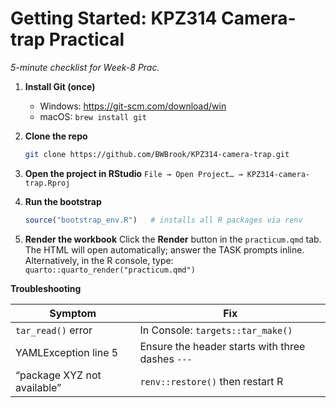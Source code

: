 # Getting Started: KPZ314 Camera-trap Practical

*5-minute checklist for Week-8 Prac.*

1. **Install Git (once)**  
   * Windows: <https://git-scm.com/download/win>  
   * macOS: `brew install git`

2. **Clone the repo**

   ```bash
   git clone https://github.com/BWBrook/KPZ314-camera-trap.git
   ````

3. **Open the project in RStudio**
   `File → Open Project… → KPZ314-camera-trap.Rproj`

4. **Run the bootstrap**

   ```r
   source("bootstrap_env.R")   # installs all R packages via renv
   ```

5. **Render the workbook**
   Click the **Render** button in the `practicum.qmd` tab.
   The HTML will open automatically; answer the TASK prompts inline.
   Alternatively, in the R console, type: `quarto::quarto_render("practicum.qmd")`

**Troubleshooting**

| Symptom                     | Fix                                              |
| --------------------------- | ------------------------------------------------ |
| `tar_read()` error          | In Console: `targets::tar_make()`                |
| YAMLException line 5        | Ensure the header starts with three dashes `---` |
| “package XYZ not available” | `renv::restore()` then restart R                 |
